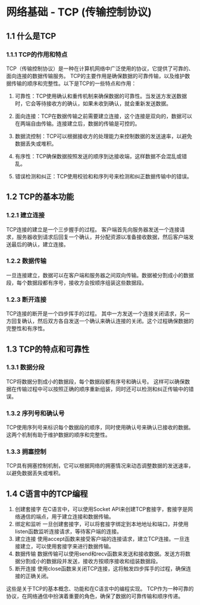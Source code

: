 # 网络基础 - TCP (传输控制协议)

## 1.1 什么是TCP

### 1.1.1 TCP的作用和特点

TCP（传输控制协议）是一种在计算机网络中广泛使用的协议，它提供了可靠的、面向连接的数据传输服务。
TCP的主要作用是确保数据的可靠传输，以及维护数据传输的顺序和完整性。以下是TCP的一些特点和作用：

1. 可靠性：TCP使用确认和重传机制来确保数据的可靠性。当发送方发送数据时，它会等待接收方的确认，如果未收到确认，就会重新发送数据。

2. 面向连接：TCP在数据传输之前需要建立连接，这个连接是双向的，数据可以在两端自由传输。连接建立后，数据的传输是可控的。

3. 数据流控制：TCP可以根据接收方的处理能力来控制数据的发送速率，以避免数据丢失或堆积。

4. 有序性：TCP确保数据按照发送的顺序到达接收端，这样数据不会混乱或错乱。

5. 错误检测和纠正：TCP使用校验和和序列号来检测和纠正数据传输中的错误。

## 1.2 TCP的基本功能

### 1.2.1 建立连接

TCP连接的建立是一个三步握手的过程。
客户端首先向服务器发送一个连接请求，服务器收到请求后回复一个确认，并分配资源以准备接收数据，然后客户端发送最后的确认，建立连接。

### 1.2.2 数据传输

一旦连接建立，数据可以在客户端和服务器之间双向传输。数据被分割成小的数据段，每个数据段都有序号，接收方会按顺序组装这些数据段。

### 1.2.3 断开连接

TCP连接的断开是一个四步挥手的过程。
其中一方发送一个连接关闭请求，另一方回复确认，然后双方各自发送一个确认来确认连接的关闭。这个过程确保数据的完整性和有序性。

## 1.3 TCP的特点和可靠性

### 1.3.1 数据分段

TCP将数据分割成小的数据段，每个数据段都有序号和确认号。
这样可以确保数据在传输过程中可以按照正确的顺序重新组装，同时还可以检测和纠正传输中的错误。

### 1.3.2 序列号和确认号

TCP使用序列号来标识每个数据段的顺序，同时使用确认号来确认已接收的数据。这两个机制有助于维护数据的顺序和完整性。

### 1.3.3 拥塞控制

TCP具有拥塞控制机制，它可以根据网络的拥塞情况来动态调整数据的发送速率，以避免数据丢失或堆积。

## 1.4 C语言中的TCP编程

1. 创建套接字
    在C语言中，可以使用Socket API来创建TCP套接字，套接字是网络通信的端点，用于建立连接和数据传输。
2. 绑定和监听
    一旦创建套接字，可以将套接字绑定到本地地址和端口，并使用listen函数监听连接请求，等待客户端的连接。
3. 建立连接
    使用accept函数来接受客户端的连接请求，建立TCP连接。一旦连接建立，可以使用套接字来进行数据传输。
4. 数据传输
    数据传输可以使用send和recv函数来发送和接收数据。发送方将数据分割成小的数据段并发送，接收方按顺序接收和组装数据段。
5. 断开连接
    使用close函数来关闭TCP连接，这将触发四步挥手的过程，确保连接的正确关闭。

这些是关于TCP的基本概念、功能和在C语言中的编程实现。
TCP作为一种可靠的协议，在网络通信中扮演着重要的角色，确保了数据的可靠传输和顺序传递。
